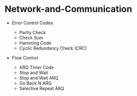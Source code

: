 # Network-and-Communication

- Error Control Codes
  - Parity Check
  - Check Sum
  - Hamming Code
  - Cyclic Redundancy Check (CRC)

- Flow Control
  - ARQ Timer Code
  - Stop and Wait
  - Stop and Wait ARQ
  - Go Back N ARQ
  - Selective Repeat ARQ
